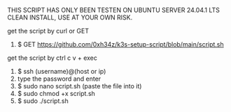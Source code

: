 THIS SCRIPT HAS ONLY BEEN TESTEN ON UBUNTU SERVER 24.04.1 LTS CLEAN INSTALL, USE AT YOUR OWN RISK.

get the script by curl or GET
  1. $ GET https://github.com/0xh34z/k3s-setup-script/blob/main/script.sh

get the script by ctrl c v + exec
  1. $ ssh (username)@(host or ip)
  2. type the password and enter
  3. $ sudo nano script.sh (paste the file into it)
  4. $ sudo chmod +x script.sh
  5. $ sudo ./script.sh
